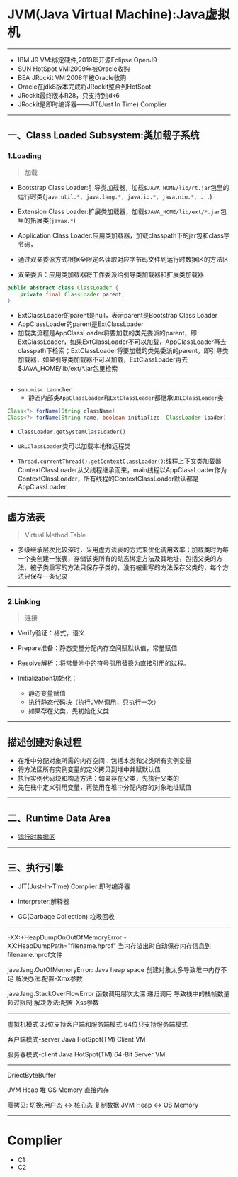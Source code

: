 # JVM(Java Virtual Machine):Java虚拟机

---
- IBM J9 VM:绑定硬件,2019年开源Eclipse OpenJ9
- SUN HotSpot VM:2009年被Oracle收购
- BEA JRockit VM:2008年被Oracle收购
- Oracle在jdk8版本完成将JRockit整合到HotSpot
- JRockit最终版本R28，只支持到jdk6
- JRockit是即时编译器——JIT(Just In Time) Complier

---
## 一、Class Loaded Subsystem:类加载子系统
### 1.Loading
> 加载

- Bootstrap Class Loader:引导类加载器，加载`$JAVA_HOME/lib/rt.jar`包里的运行时类(`java.util.*, java.lang.*, java.io.*, java.nio.*, ...`)


- Extension Class Loader:扩展类加载器，加载`$JAVA_HOME/lib/ext/*.jar`包里的拓展类(`javax.*`)
- Application Class Loader:应用类加载器，加载classpath下的jar包和class字节码，

- 通过双亲委派方式根据全限定名读取对应字节码文件到运行时数据区的方法区
- 双亲委派：应用类加载器将工作委派给引导类加载器和扩展类加载器

```java
public abstract class ClassLoader {
    private final ClassLoader parent;
}
```

- ExtClassLoader的parent是null，表示parent是Bootstrap Class Loader
- AppClassLoader的parent是ExtClassLoader
- 加载类流程是AppClassLoader将要加载的类先委派的parent，即ExtClassLoader，如果ExtClassLoader不可以加载，AppClassLoader再去classpath下检索；ExtClassLoader将要加载的类先委派的parent。即引导类加载器，如果引导类加载器不可以加载，ExtClassLoader再去$JAVA_HOME/lib/ext/*.jar包里检索


---

- `sun.misc.Launcher`
    - 静态内部类`AppClassLoader`和`ExtClassLoader`都继承`URLClassLoader`类
```java
Class<?> forName(String className)
Class<?> forName(String name, boolean initialize, ClassLoader loader)


```


- `ClassLoader.getSystemClassLoader()`


- `URLClassLoader`类可以加载本地和远程类


- `Thread.currentThread().getContextClassLoader()`:线程上下文类加载器
ContextClassLoader从父线程继承而来，main线程以AppClassLoader作为ContextClassLoader，所有线程的ContextClassLoader默认都是AppClassLoader

---
## 虚方法表
> Virtual Method Table
- 多级继承层次比较深时，采用虚方法表的方式来优化调用效率；加载类时为每一个类创建一张表，存储该类所有的动态绑定方法及其地址，包括父类的方法，被子类重写的方法只保存子类的，没有被重写的方法保存父类的，每个方法只保存一条记录
---


### 2.Linking
> 连接

- Verify验证：格式，语义
- Prepare准备：静态变量分配内存空间赋默认值，常量赋值
- Resolve解析：将常量池中的符号引用替换为直接引用的过程。

- Initialization初始化：
    - 静态变量赋值
    - 执行静态代码块（执行JVM调用，只执行一次）
    - 如果存在父类，先初始化父类

---
## 描述创建对象过程
- 在堆中分配对象所需的内存空间：包括本类和父类所有实例变量
- 将方法区所有实例变量的定义拷贝到堆中并赋默认值
- 执行实例代码块和构造方法：如果存在父类，先执行父类的
- 先在栈中定义引用变量，再使用在堆中分配内存的对象地址赋值

---
## 二、Runtime Data Area

- [运行时数据区](./runtime_data_area.md)


---
## 三、执行引擎

- JIT(Just-In-Time) Complier:即时编译器


- Interpreter:解释器


- GC(Garbage Collection):垃圾回收


---

-XX:+HeapDumpOnOutOfMemoryError
-XX:HeapDumpPath="filename.hprof"
当内存溢出时自动保存内存信息到filename.hprof文件



java.lang.OutOfMemoryError: Java heap space
创建对象太多导致堆中内存不足
解决办法:配置-Xmx参数


java.lang.StackOverFlowError
函数调用层次太深
递归调用
导致栈中的栈帧数量超过限制
解决办法:配置-Xss参数



---


虚拟机模式
32位支持客户端和服务端模式
64位只支持服务端模式


客户端模式-server
Java HotSpot(TM) Client VM


服务器模式-client
Java HotSpot(TM) 64-Bit Server VM

---




DriectByteBuffer

JVM Heap 堆
OS Memory 直接内存

零拷贝:
切换:用户态 <-> 核心态
复制数据:JVM Heap <-> OS Memory


---

# Complier

- C1
- C2

